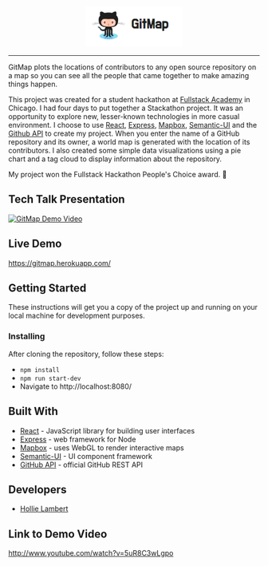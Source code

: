 <p align="center">
  <img src="./client/components/assets/logo.png" alt="GitMap logo"/>
</p>

---

GitMap plots the locations of contributors to any open source repository on a map so you can see all the people that came together to make amazing things happen.

This project was created for a student hackathon at [Fullstack Academy](https://www.fullstackacademy.com/) in Chicago. I had four days to put together a Stackathon project. It was an opportunity to explore new, lesser-known technologies in more casual environment. I choose to use [React](https://github.com/facebook/react), [Express](https://github.com/expressjs/express), [Mapbox](https://github.com/alex3165/react-mapbox-gl), [Semantic-UI](https://github.com/Semantic-Org/Semantic-UI-React) and the [Github API](https://developer.github.com/v3/) to create my project. When you enter the name of a GitHub repository and its owner, a world map is generated with the location of its contributors. I also created some simple data visualizations using a pie chart and a tag cloud to display information about the repository.

My project won the Fullstack Hackathon People's Choice award. 🎉

## Tech Talk Presentation

[![GitMap Demo Video](http://img.youtube.com/vi/5uR8C3wLgpo/0.jpg)](http://www.youtube.com/watch?v=5uR8C3wLgpo 'GitMap Demo')

## Live Demo

https://gitmap.herokuapp.com/

## Getting Started

These instructions will get you a copy of the project up and running on your local machine for development purposes.

### Installing

After cloning the repository, follow these steps:

* `npm install`
* `npm run start-dev`
* Navigate to http://localhost:8080/

## Built With

* [React](https://github.com/facebook/react) - JavaScript library for building user interfaces
* [Express](https://github.com/expressjs/express) - web framework for Node
* [Mapbox](https://github.com/alex3165/react-mapbox-gl) - uses WebGL to render interactive maps
* [Semantic-UI](https://github.com/Semantic-Org/Semantic-UI-React) - UI component framework
* [GitHub API](https://developer.github.com/v3/) - official GitHub REST API

## Developers

* [Hollie Lambert](https://github.com/hollielu)

## Link to Demo Video

http://www.youtube.com/watch?v=5uR8C3wLgpo
